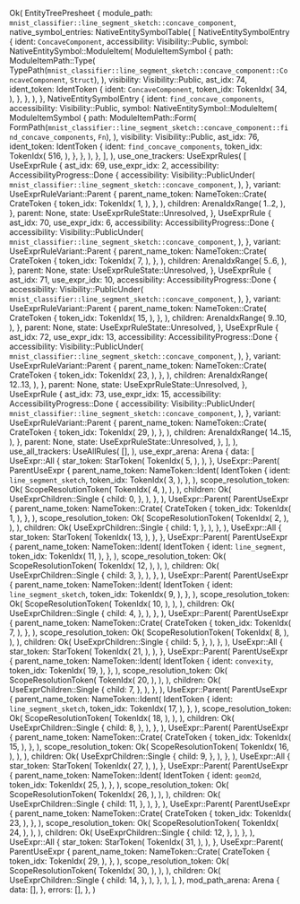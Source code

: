 Ok(
    EntityTreePresheet {
        module_path: `mnist_classifier::line_segment_sketch::concave_component`,
        native_symbol_entries: NativeEntitySymbolTable(
            [
                NativeEntitySymbolEntry {
                    ident: `ConcaveComponent`,
                    accessibility: Visibility::Public,
                    symbol: NativeEntitySymbol::ModuleItem(
                        ModuleItemSymbol {
                            path: ModuleItemPath::Type(
                                TypePath(`mnist_classifier::line_segment_sketch::concave_component::ConcaveComponent`, `Struct`),
                            ),
                            visibility: Visibility::Public,
                            ast_idx: 74,
                            ident_token: IdentToken {
                                ident: `ConcaveComponent`,
                                token_idx: TokenIdx(
                                    34,
                                ),
                            },
                        },
                    ),
                },
                NativeEntitySymbolEntry {
                    ident: `find_concave_components`,
                    accessibility: Visibility::Public,
                    symbol: NativeEntitySymbol::ModuleItem(
                        ModuleItemSymbol {
                            path: ModuleItemPath::Form(
                                FormPath(`mnist_classifier::line_segment_sketch::concave_component::find_concave_components`, `Fn`),
                            ),
                            visibility: Visibility::Public,
                            ast_idx: 76,
                            ident_token: IdentToken {
                                ident: `find_concave_components`,
                                token_idx: TokenIdx(
                                    516,
                                ),
                            },
                        },
                    ),
                },
            ],
        ),
        use_one_trackers: UseExprRules(
            [
                UseExprRule {
                    ast_idx: 69,
                    use_expr_idx: 2,
                    accessibility: AccessibilityProgress::Done {
                        accessibility: Visibility::PublicUnder(
                            `mnist_classifier::line_segment_sketch::concave_component`,
                        ),
                    },
                    variant: UseExprRuleVariant::Parent {
                        parent_name_token: NameToken::Crate(
                            CrateToken {
                                token_idx: TokenIdx(
                                    1,
                                ),
                            },
                        ),
                        children: ArenaIdxRange(
                            1..2,
                        ),
                    },
                    parent: None,
                    state: UseExprRuleState::Unresolved,
                },
                UseExprRule {
                    ast_idx: 70,
                    use_expr_idx: 6,
                    accessibility: AccessibilityProgress::Done {
                        accessibility: Visibility::PublicUnder(
                            `mnist_classifier::line_segment_sketch::concave_component`,
                        ),
                    },
                    variant: UseExprRuleVariant::Parent {
                        parent_name_token: NameToken::Crate(
                            CrateToken {
                                token_idx: TokenIdx(
                                    7,
                                ),
                            },
                        ),
                        children: ArenaIdxRange(
                            5..6,
                        ),
                    },
                    parent: None,
                    state: UseExprRuleState::Unresolved,
                },
                UseExprRule {
                    ast_idx: 71,
                    use_expr_idx: 10,
                    accessibility: AccessibilityProgress::Done {
                        accessibility: Visibility::PublicUnder(
                            `mnist_classifier::line_segment_sketch::concave_component`,
                        ),
                    },
                    variant: UseExprRuleVariant::Parent {
                        parent_name_token: NameToken::Crate(
                            CrateToken {
                                token_idx: TokenIdx(
                                    15,
                                ),
                            },
                        ),
                        children: ArenaIdxRange(
                            9..10,
                        ),
                    },
                    parent: None,
                    state: UseExprRuleState::Unresolved,
                },
                UseExprRule {
                    ast_idx: 72,
                    use_expr_idx: 13,
                    accessibility: AccessibilityProgress::Done {
                        accessibility: Visibility::PublicUnder(
                            `mnist_classifier::line_segment_sketch::concave_component`,
                        ),
                    },
                    variant: UseExprRuleVariant::Parent {
                        parent_name_token: NameToken::Crate(
                            CrateToken {
                                token_idx: TokenIdx(
                                    23,
                                ),
                            },
                        ),
                        children: ArenaIdxRange(
                            12..13,
                        ),
                    },
                    parent: None,
                    state: UseExprRuleState::Unresolved,
                },
                UseExprRule {
                    ast_idx: 73,
                    use_expr_idx: 15,
                    accessibility: AccessibilityProgress::Done {
                        accessibility: Visibility::PublicUnder(
                            `mnist_classifier::line_segment_sketch::concave_component`,
                        ),
                    },
                    variant: UseExprRuleVariant::Parent {
                        parent_name_token: NameToken::Crate(
                            CrateToken {
                                token_idx: TokenIdx(
                                    29,
                                ),
                            },
                        ),
                        children: ArenaIdxRange(
                            14..15,
                        ),
                    },
                    parent: None,
                    state: UseExprRuleState::Unresolved,
                },
            ],
        ),
        use_all_trackers: UseAllRules(
            [],
        ),
        use_expr_arena: Arena {
            data: [
                UseExpr::All {
                    star_token: StarToken(
                        TokenIdx(
                            5,
                        ),
                    ),
                },
                UseExpr::Parent(
                    ParentUseExpr {
                        parent_name_token: NameToken::Ident(
                            IdentToken {
                                ident: `line_segment_sketch`,
                                token_idx: TokenIdx(
                                    3,
                                ),
                            },
                        ),
                        scope_resolution_token: Ok(
                            ScopeResolutionToken(
                                TokenIdx(
                                    4,
                                ),
                            ),
                        ),
                        children: Ok(
                            UseExprChildren::Single {
                                child: 0,
                            },
                        ),
                    },
                ),
                UseExpr::Parent(
                    ParentUseExpr {
                        parent_name_token: NameToken::Crate(
                            CrateToken {
                                token_idx: TokenIdx(
                                    1,
                                ),
                            },
                        ),
                        scope_resolution_token: Ok(
                            ScopeResolutionToken(
                                TokenIdx(
                                    2,
                                ),
                            ),
                        ),
                        children: Ok(
                            UseExprChildren::Single {
                                child: 1,
                            },
                        ),
                    },
                ),
                UseExpr::All {
                    star_token: StarToken(
                        TokenIdx(
                            13,
                        ),
                    ),
                },
                UseExpr::Parent(
                    ParentUseExpr {
                        parent_name_token: NameToken::Ident(
                            IdentToken {
                                ident: `line_segment`,
                                token_idx: TokenIdx(
                                    11,
                                ),
                            },
                        ),
                        scope_resolution_token: Ok(
                            ScopeResolutionToken(
                                TokenIdx(
                                    12,
                                ),
                            ),
                        ),
                        children: Ok(
                            UseExprChildren::Single {
                                child: 3,
                            },
                        ),
                    },
                ),
                UseExpr::Parent(
                    ParentUseExpr {
                        parent_name_token: NameToken::Ident(
                            IdentToken {
                                ident: `line_segment_sketch`,
                                token_idx: TokenIdx(
                                    9,
                                ),
                            },
                        ),
                        scope_resolution_token: Ok(
                            ScopeResolutionToken(
                                TokenIdx(
                                    10,
                                ),
                            ),
                        ),
                        children: Ok(
                            UseExprChildren::Single {
                                child: 4,
                            },
                        ),
                    },
                ),
                UseExpr::Parent(
                    ParentUseExpr {
                        parent_name_token: NameToken::Crate(
                            CrateToken {
                                token_idx: TokenIdx(
                                    7,
                                ),
                            },
                        ),
                        scope_resolution_token: Ok(
                            ScopeResolutionToken(
                                TokenIdx(
                                    8,
                                ),
                            ),
                        ),
                        children: Ok(
                            UseExprChildren::Single {
                                child: 5,
                            },
                        ),
                    },
                ),
                UseExpr::All {
                    star_token: StarToken(
                        TokenIdx(
                            21,
                        ),
                    ),
                },
                UseExpr::Parent(
                    ParentUseExpr {
                        parent_name_token: NameToken::Ident(
                            IdentToken {
                                ident: `convexity`,
                                token_idx: TokenIdx(
                                    19,
                                ),
                            },
                        ),
                        scope_resolution_token: Ok(
                            ScopeResolutionToken(
                                TokenIdx(
                                    20,
                                ),
                            ),
                        ),
                        children: Ok(
                            UseExprChildren::Single {
                                child: 7,
                            },
                        ),
                    },
                ),
                UseExpr::Parent(
                    ParentUseExpr {
                        parent_name_token: NameToken::Ident(
                            IdentToken {
                                ident: `line_segment_sketch`,
                                token_idx: TokenIdx(
                                    17,
                                ),
                            },
                        ),
                        scope_resolution_token: Ok(
                            ScopeResolutionToken(
                                TokenIdx(
                                    18,
                                ),
                            ),
                        ),
                        children: Ok(
                            UseExprChildren::Single {
                                child: 8,
                            },
                        ),
                    },
                ),
                UseExpr::Parent(
                    ParentUseExpr {
                        parent_name_token: NameToken::Crate(
                            CrateToken {
                                token_idx: TokenIdx(
                                    15,
                                ),
                            },
                        ),
                        scope_resolution_token: Ok(
                            ScopeResolutionToken(
                                TokenIdx(
                                    16,
                                ),
                            ),
                        ),
                        children: Ok(
                            UseExprChildren::Single {
                                child: 9,
                            },
                        ),
                    },
                ),
                UseExpr::All {
                    star_token: StarToken(
                        TokenIdx(
                            27,
                        ),
                    ),
                },
                UseExpr::Parent(
                    ParentUseExpr {
                        parent_name_token: NameToken::Ident(
                            IdentToken {
                                ident: `geom2d`,
                                token_idx: TokenIdx(
                                    25,
                                ),
                            },
                        ),
                        scope_resolution_token: Ok(
                            ScopeResolutionToken(
                                TokenIdx(
                                    26,
                                ),
                            ),
                        ),
                        children: Ok(
                            UseExprChildren::Single {
                                child: 11,
                            },
                        ),
                    },
                ),
                UseExpr::Parent(
                    ParentUseExpr {
                        parent_name_token: NameToken::Crate(
                            CrateToken {
                                token_idx: TokenIdx(
                                    23,
                                ),
                            },
                        ),
                        scope_resolution_token: Ok(
                            ScopeResolutionToken(
                                TokenIdx(
                                    24,
                                ),
                            ),
                        ),
                        children: Ok(
                            UseExprChildren::Single {
                                child: 12,
                            },
                        ),
                    },
                ),
                UseExpr::All {
                    star_token: StarToken(
                        TokenIdx(
                            31,
                        ),
                    ),
                },
                UseExpr::Parent(
                    ParentUseExpr {
                        parent_name_token: NameToken::Crate(
                            CrateToken {
                                token_idx: TokenIdx(
                                    29,
                                ),
                            },
                        ),
                        scope_resolution_token: Ok(
                            ScopeResolutionToken(
                                TokenIdx(
                                    30,
                                ),
                            ),
                        ),
                        children: Ok(
                            UseExprChildren::Single {
                                child: 14,
                            },
                        ),
                    },
                ),
            ],
        },
        mod_path_arena: Arena {
            data: [],
        },
        errors: [],
    },
)